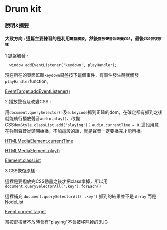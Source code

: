 # Drum kit

### 說明&摘要

#### 大致方向 : 這篇主要練習的是利用`鍵盤觸發`，然後`播放聲音及改變CSS`，最後`CSS恢復原樣`

1.鍵盤觸發 : 
```
  window.addEventListener('keydown', playHandler);
```
現在所在的頁面監聽`keydown`鍵盤按下這個事件，有事件發生時就觸發`playHandler`function。

[EventTarget.addEventListener()](https://developer.mozilla.org/en-US/docs/Web/API/EventTarget/addEventListener)

2.播放聲音及改變CSS : 

用`document.querySelector()`及`e.keycode`抓到正確的dom，在確定都有抓到之後就能執行播放聲音`audio.play()`、改變CSS`domStyle.classList.add('playing')`；`audio.currentTime = 0;`這段用意在強制聲音從頭開始播，不加這段的話，就是聲音一定要播完才能再播。

[HTMLMediaElement.currentTime](https://developer.mozilla.org/zh-CN/docs/Web/API/HTMLMediaElement/currentTime)

[HTMLMediaElement.play()](https://developer.mozilla.org/en-US/docs/Web/API/HTMLMediaElement/play)

[Element.classList](https://developer.mozilla.org/en-US/docs/Web/API/Element/classList)

3.CSS恢復原樣 :

這裡是要撥放完CSS動畫之後才把class拿掉，所以用`document.querySelectorAll('.key').forEach()`

這裡補充 `document.querySelectorAll('.key')` 抓到的結果並不是 `Array` 而是 [NodeList](https://developer.mozilla.org/zh-TW/docs/Web/API/NodeList)

[Event.currentTarget](https://developer.mozilla.org/en-US/docs/Web/API/Event/currentTarget)


當按鍵按著不放時會有"playing"不會被移除掉的BUG
